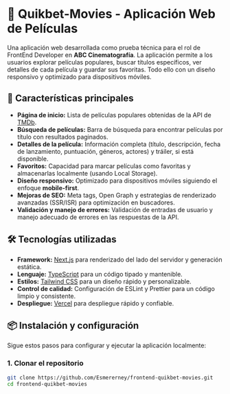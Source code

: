# 🎥 Quikbet-Movies - Aplicación Web de Películas

Una aplicación web desarrollada como prueba técnica para el rol de FrontEnd Developer en **ABC Cinematografía**. La aplicación permite a los usuarios explorar películas populares, buscar títulos específicos, ver detalles de cada película y guardar sus favoritas. Todo ello con un diseño responsivo y optimizado para dispositivos móviles.


## 🚀 Características principales

- **Página de inicio:** Lista de películas populares obtenidas de la API de [TMDb](https://www.themoviedb.org/).
- **Búsqueda de películas:** Barra de búsqueda para encontrar películas por título con resultados paginados.
- **Detalles de la película:** Información completa (título, descripción, fecha de lanzamiento, puntuación, géneros, actores) y tráiler, si está disponible.
- **Favoritos:** Capacidad para marcar películas como favoritas y almacenarlas localmente (usando Local Storage).
- **Diseño responsivo:** Optimizado para dispositivos móviles siguiendo el enfoque **mobile-first**.
- **Mejoras de SEO:** Meta tags, Open Graph y estrategias de renderizado avanzadas (SSR/ISR) para optimización en buscadores.
- **Validación y manejo de errores:** Validación de entradas de usuario y manejo adecuado de errores en las respuestas de la API.


## 🛠️ Tecnologías utilizadas

- **Framework:** [Next.js](https://nextjs.org/) para renderizado del lado del servidor y generación estática.
- **Lenguaje:** [TypeScript](https://www.typescriptlang.org/) para un código tipado y mantenible.
- **Estilos:** [Tailwind CSS](https://tailwindcss.com/) para un diseño rápido y personalizable.
- **Control de calidad:** Configuración de ESLint y Prettier para un código limpio y consistente.
- **Despliegue:** [Vercel](https://vercel.com/) para despliegue rápido y confiable.


## 📦 Instalación y configuración

Sigue estos pasos para configurar y ejecutar la aplicación localmente:


### 1. Clonar el repositorio
```bash
git clone https://github.com/Esmererney/frontend-quikbet-movies.git
cd frontend-quikbet-movies
